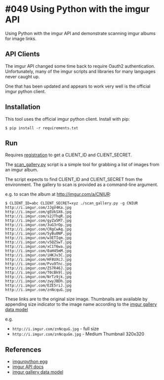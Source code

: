 # #049 Using Python with the imgur API

Using Python with the imgur API and demonstrate scanning imgur albums for image links.


## API Clients

The imgur API changed some time back to require Oauth2 authentication.
Unfortunately, many of the imgur scripts and libraries for many languages never caught up.

One that has been updated and appears to work very well is the official imgur python client.

## Installation

This tool uses the official imgur python client. Install with pip:

```
$ pip install -r requirements.txt
```

## Run

Requires [registration](https://api.imgur.com/oauth2) to get a CLIENT_ID and CLIENT_SECRET.

The [scan_gallery.py](./scan_gallery.py) script is a simple tool for grabbing a list of images from an imgur album.

The script expects to find CLIENT_ID and CLIENT_SECRET from the environment.
The gallery to scan is provided as a command-line argument.

e.g. to scan the album at http://imgur.com/a/CNIUR:

```
$ CLIENT_ID=abc CLIENT_SECRET=xyz ./scan_gallery.py -g CNIUR
http://i.imgur.com/JJgV4Ka.jpg
http://i.imgur.com/gEUkSX6.jpg
http://i.imgur.com/s2JThqR.jpg
http://i.imgur.com/gyZa5M7.jpg
http://i.imgur.com/3uG3rOp.jpg
http://i.imgur.com/CRgCwAq.jpg
http://i.imgur.com/5yBu0NP.jpg
http://i.imgur.com/w3ETIqm.jpg
http://i.imgur.com/v5QZSwT.jpg
http://i.imgur.com/xC1T6wa.jpg
http://i.imgur.com/0aH45mM.jpg
http://i.imgur.com/iHKJv3C.jpg
http://i.imgur.com/HF8UXcJ.jpg
http://i.imgur.com/Pvu9Tnc.jpg
http://i.imgur.com/ZS7R46J.jpg
http://i.imgur.com/T0cBk9l.jpg
http://i.imgur.com/NrTz9jk.jpg
http://i.imgur.com/zwyJBDh.jpg
http://i.imgur.com/EZE5riJ.jpg
http://i.imgur.com/znNcquG.jpg
```

These links are to the original size image. Thumbnails are available by appending size indicator
to the image name according to the [imgur gallery data model](https://api.imgur.com/models/gallery_image)

e.g.

* `http://i.imgur.com/znNcquG.jpg` - full size
* `http://i.imgur.com/znNcquGm.jpg` - Medium Thumbnail 320x320


## References
* [imgurpython egg](https://github.com/Imgur/imgurpython)
* [imgur API docs](http://api.imgur.com/)
* [imgur gallery data model](https://api.imgur.com/models/gallery_image)
